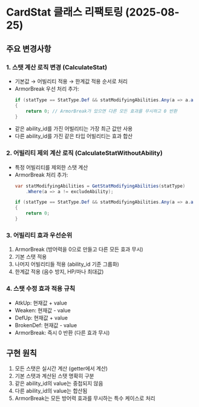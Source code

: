 # CardStat 클래스 리팩토링 (2025-08-25)

## 주요 변경사항

### 1. 스탯 계산 로직 변경 (CalculateStat)
- 기본값 → 어빌리티 적용 → 한계값 적용 순서로 처리
- ArmorBreak 우선 처리 추가:
  ```csharp
  if (statType == StatType.Def && statModifyingAbilities.Any(a => a.abilityType == AbilityType.ArmorBreak))
  {
      return 0; // ArmorBreak가 있으면 다른 모든 효과를 무시하고 0 반환
  }
  ```
- 같은 ability_id를 가진 어빌리티는 가장 최근 값만 사용
- 다른 ability_id를 가진 같은 타입 어빌리티는 효과 합산

### 2. 어빌리티 제외 계산 로직 (CalculateStatWithoutAbility)
- 특정 어빌리티를 제외한 스탯 계산
- ArmorBreak 처리 추가:
  ```csharp
  var statModifyingAbilities = GetStatModifyingAbilities(statType)
      .Where(a => a != excludeAbility);

  if (statType == StatType.Def && statModifyingAbilities.Any(a => a.abilityType == AbilityType.ArmorBreak))
  {
      return 0;
  }
  ```

### 3. 어빌리티 효과 우선순위
1. ArmorBreak (방어력을 0으로 만들고 다른 모든 효과 무시)
2. 기본 스탯 적용
3. 나머지 어빌리티들 적용 (ability_id 기준 그룹화)
4. 한계값 적용 (음수 방지, HP/마나 최대값)

### 4. 스탯 수정 효과 적용 규칙
- AtkUp: 현재값 + value
- Weaken: 현재값 - value
- DefUp: 현재값 + value
- BrokenDef: 현재값 - value
- ArmorBreak: 즉시 0 반환 (다른 효과 무시)

## 구현 원칙
1. 모든 스탯은 실시간 계산 (getter에서 계산)
2. 기본 스탯과 계산된 스탯 명확히 구분
3. 같은 ability_id의 value는 중첩되지 않음
4. 다른 ability_id의 value는 합산됨
5. ArmorBreak는 모든 방어력 효과를 무시하는 특수 케이스로 처리